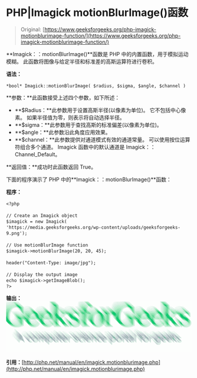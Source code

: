 # PHP|Imagick motionBlurImage()函数

> Original: [https://www.geeksforgeeks.org/php-imagick-motionblurimage-function/](https://www.geeksforgeeks.org/php-imagick-motionblurimage-function/)

**Imagick：：motionBlurImage()**函数是 PHP 中的内置函数，用于模拟运动模糊。 此函数将图像与给定半径和标准差的高斯运算符进行卷积。

**语法：**

```
*bool* Imagick::motionBlurImage( $radius, $sigma, $angle, $channel )
```

**参数：**此函数接受上述四个参数，如下所述：

*   **$Radius：**此参数用于设置高斯半径(以像素为单位)。 它不包括中心像素。 如果半径值为零，则表示将自动选择半径。
*   **$sigma：**此参数用于查找高斯的标准偏差(以像素为单位)。
*   **$angle：**此参数沿此角度应用效果。
*   **$channel：**此参数提供对通道模式有效的通道常量。 可以使用按位运算符组合多个通道。 Imagick 函数中的默认通道是 Imagick：：Channel_Default。

**返回值：**成功时此函数返回 True。

下面的程序演示了 PHP 中的**Imagick：：motionBlurImage()**函数：

**程序：**

```
<?php

// Create an Imagick object
$imagick = new Imagick(
'https://media.geeksforgeeks.org/wp-content/uploads/geeksforgeeks-9.png');

// Use motionBlurImage function
$imagick->motionBlurImage(20, 20, 45);

header("Content-Type: image/jpg");

// Display the output image
echo $imagick->getImageBlob();
?>
```

**输出：**
![motion blur image](img/41455ad1a3d47ea69c979cd76e9a2852.png)

**引用：**[http://php.net/manual/en/imagick.motionblurimage.php](http://php.net/manual/en/imagick.motionblurimage.php)